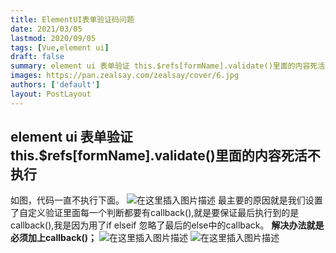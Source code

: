```yaml
---
title: ElementUI表单验证码问题
date: 2021/03/05
lastmod: 2020/09/05
tags: [Vue,element ui]
draft: false
summary: element ui 表单验证 this.$refs[formName].validate()里面的内容死活不执行
images: https://pan.zealsay.com/zealsay/cover/6.jpg
authors: ['default']
layout: PostLayout
---
```

## element ui 表单验证 this.$refs[formName].validate()里面的内容死活不执行
如图，代码一直不执行下面。
![在这里插入图片描述](https://img-blog.csdnimg.cn/20201228212119491.png?x-oss-process=image/watermark,type_ZmFuZ3poZW5naGVpdGk,shadow_10,text_aHR0cHM6Ly9ibG9nLmNzZG4ubmV0L3FxXzQzNDkwMzcy,size_16,color_FFFFFF,t_70)
最主要的原因就是我们设置了自定义验证里面每一个判断都要有callback(),就是要保证最后执行到的是callback(),我是因为用了if elseif 忽略了最后的else中的callback。
**解决办法就是必须加上callback()；**
![在这里插入图片描述](https://img-blog.csdnimg.cn/20201228212212803.png?x-oss-process=image/watermark,type_ZmFuZ3poZW5naGVpdGk,shadow_10,text_aHR0cHM6Ly9ibG9nLmNzZG4ubmV0L3FxXzQzNDkwMzcy,size_16,color_FFFFFF,t_70)
![在这里插入图片描述](https://img-blog.csdnimg.cn/20201228212410733.png?x-oss-process=image/watermark,type_ZmFuZ3poZW5naGVpdGk,shadow_10,text_aHR0cHM6Ly9ibG9nLmNzZG4ubmV0L3FxXzQzNDkwMzcy,size_16,color_FFFFFF,t_70)
